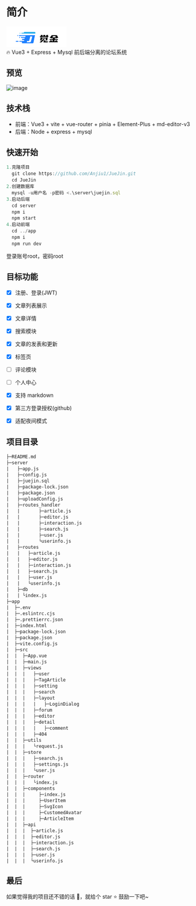 # 简介
![image](./app/src/assets/logo.png)<br/>
🔥 Vue3 + Express + Mysql 前后端分离的论坛系统

## 预览
![image](./app/src/assets/screenshots.gif)

## 技术栈
* 前端：Vue3 + vite + vue-router + pinia + Element-Plus + md-editor-v3
* 后端：Node + express + mysql

## 快速开始
```javascript 
1.克隆项目
  git clone https://github.com/Anjiu1/JueJin.git
  cd JueJin
2.创建数据库
  mysql -u用户名 -p密码 <.\server\juejin.sql
3.启动后端
  cd server
  npm i
  npm start
4.启动前端
  cd ../app
  npm i
  npm run dev
```
登录账号root，密码root

## 目标功能
- [X] 注册、登录(JWT)
- [X] 文章列表展示
- [X] 文章详情
- [X] 搜索模块
- [X] 文章的发表和更新
- [X] 标签页
- [ ] 评论模块
- [ ] 个人中心
- [X] 支持 markdown
- [X] 第三方登录授权(github)
- [X] 适配夜间模式


## 项目目录
```
├─README.md
├─server
|   ├─app.js
|   ├─config.js
|   ├─juejin.sql
|   ├─package-lock.json
|   ├─package.json
|   ├─uploadConfig.js
|   ├─routes_handler
|   |       ├─article.js
|   |       ├─editor.js
|   |       ├─interaction.js
|   |       ├─search.js
|   |       ├─user.js
|   |       └userinfo.js
|   ├─routes
|   |   ├─article.js
|   |   ├─editor.js
|   |   ├─interaction.js
|   |   ├─search.js
|   |   ├─user.js
|   |   └userinfo.js
|   ├─db
|   | └index.js
├─app
|  ├─.env
|  ├─.eslintrc.cjs
|  ├─.prettierrc.json
|  ├─index.html
|  ├─package-lock.json
|  ├─package.json
|  ├─vite.config.js
|  ├─src
|  |  ├─App.vue
|  |  ├─main.js
|  |  ├─views
|  |  |   ├─user
|  |  |   ├─TagArticle
|  |  |   ├─setting
|  |  |   ├─search
|  |  |   ├─layout
|  |  |   |   ├─LoginDialog
|  |  |   ├─forum
|  |  |   ├─editor
|  |  |   ├─detail
|  |  |   |   ├─comment
|  |  |   ├─404
|  |  ├─utils
|  |  |   └request.js
|  |  ├─store
|  |  |   ├─search.js
|  |  |   ├─settings.js
|  |  |   └user.js
|  |  ├─router
|  |  |   └index.js
|  |  ├─components
|  |  |     ├─index.js
|  |  |     ├─UserItem
|  |  |     ├─SvgIcon
|  |  |     ├─CustomedAvatar
|  |  |     ├─ArticleItem
|  |  ├─api
|  |  |  ├─article.js
|  |  |  ├─editor.js
|  |  |  ├─interaction.js
|  |  |  ├─search.js
|  |  |  ├─user.js
|  |  |  └userinfo.js
```

## 最后
如果觉得我的项目还不错的话 👏，就给个 star ⭐ 鼓励一下吧~
